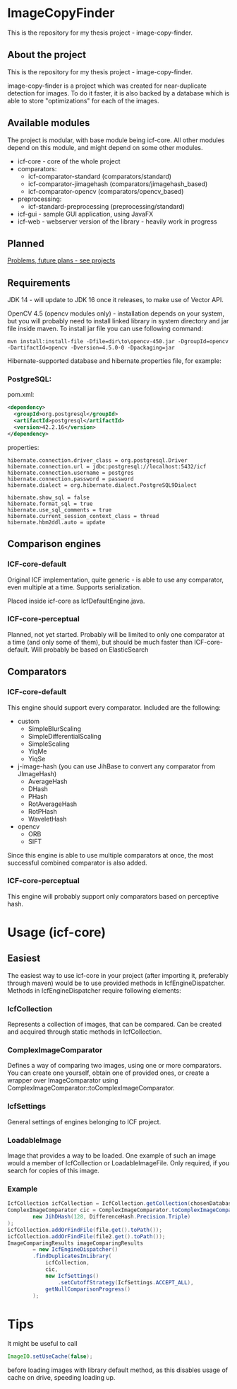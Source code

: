 # ImageCopyFinder

This is the repository for my thesis project - image-copy-finder.

## About the project

This is the repository for my thesis project - image-copy-finder. 

image-copy-finder is a project which was created for near-duplicate detection for images.
To do it faster, it is also backed by a database which is able to store "optimizations" 
for each of the images.



## Available modules

The project is modular, with base module being icf-core. All other modules
depend on this module, and might depend on some other modules.


* icf-core - core of the whole project
* comparators:
    * icf-comparator-standard (comparators/standard)
    * icf-comparator-jimagehash (comparators/jimagehash_based)
    * icf-comparator-opencv (comparators/opencv_based)
* preprocessing:
    * icf-standard-preprocessing (preprocessing/standard)
* icf-gui - sample GUI application, using JavaFX
* icf-web - webserver version of the library - heavily work in progress

## Planned

[Problems, future plans - see projects](https://github.com/kamil-sita/image-copy-finder/projects/1)

## Requirements

JDK 14 - will update to JDK 16 once it releases, to make use of Vector API.

OpenCV 4.5 (opencv modules only) - installation depends on your system, but you will probably need to install
linked library in system directory and jar file inside maven. To install jar file you can use following command:

```
mvn install:install-file -Dfile=dir\to\opencv-450.jar -DgroupId=opencv -DartifactId=opencv -Dversion=4.5.0-0 -Dpackaging=jar
```


Hibernate-supported database and hibernate.properties file, for example:

### PostgreSQL:

pom.xml:

```xml
<dependency>
  <groupId>org.postgresql</groupId>
  <artifactId>postgresql</artifactId>
  <version>42.2.16</version>
</dependency>
```

properties:
```properties
hibernate.connection.driver_class = org.postgresql.Driver
hibernate.connection.url = jdbc:postgresql://localhost:5432/icf
hibernate.connection.username = postgres
hibernate.connection.password = password
hibernate.dialect = org.hibernate.dialect.PostgreSQL9Dialect

hibernate.show_sql = false
hibernate.format_sql = true
hibernate.use_sql_comments = true
hibernate.current_session_context_class = thread
hibernate.hbm2ddl.auto = update

```


## Comparison engines

### ICF-core-default

Original ICF implementation, quite generic - is able to use any comparator,
even multiple at a time. Supports serialization.

Placed inside icf-core as IcfDefaultEngine.java. 

### ICF-core-perceptual

Planned, not yet started. Probably will be limited to only one comparator at a time (and only some of them),
but should be much faster than ICF-core-default. Will probably be based on ElasticSearch

## Comparators

### ICF-core-default

This engine should support every comparator. Included are the following:

* custom
  * SimpleBlurScaling
  * SimpleDifferentialScaling
  * SimpleScaling
  * YiqMe
  * YiqSe
* j-image-hash (you can use JihBase to convert any comparator from JImageHash)
  * AverageHash
  * DHash
  * PHash
  * RotAverageHash
  * RotPHash
  * WaveletHash
* opencv
  * ORB
  * SIFT
  
Since this engine is able to use multiple comparators at once, the most successful
combined comparator is also added.

### ICF-core-perceptual

This engine will probably support only comparators based on perceptive hash.

# Usage (icf-core)

## Easiest 

The easiest way to use icf-core in your project (after importing it, preferably through maven) would be to use
provided methods in IcfEngineDispatcher. Methods in IcfEngineDispatcher require following elements:

### IcfCollection

Represents a collection of images, that can be compared. Can be created and acquired through static methods in IcfCollection.

### ComplexImageComparator

Defines a way of comparing two images, using one or more comparators. You can create one yourself, obtain one of provided ones,
or create a wrapper over ImageComparator using ComplexImageComparator::toComplexImageComparator.

### IcfSettings

General settings of engines belonging to ICF project.

### LoadableImage

Image that provides a way to be loaded. One example of such an image would a member of IcfCollection or LoadableImageFile.
Only required, if you search for copies of this image.

### Example

```java
IcfCollection icfCollection = IcfCollection.getCollection(chosenDatabase, "");
ComplexImageComparator cic = ComplexImageComparator.toComplexImageComparator(
        new JihDHash(128, DifferenceHash.Precision.Triple)
);
icfCollection.addOrFindFile(file.get().toPath());
icfCollection.addOrFindFile(file2.get().toPath());
ImageComparingResults imageComparingResults 
        = new IcfEngineDispatcher()
        .findDuplicatesInLibrary(
            icfCollection, 
            cic, 
            new IcfSettings()
                .setCutoffStrategy(IcfSettings.ACCEPT_ALL),
            getNullComparisonProgress()
        );

```

# Tips

It might be useful to call
```java
ImageIO.setUseCache(false);
```
before loading images with library default method, as this disables usage of cache on drive, speeding loading up. 